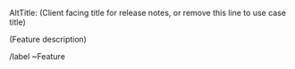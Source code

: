 AltTitle: (Client facing title for release notes, or remove this line to use case title)

(Feature description)

/label ~Feature
